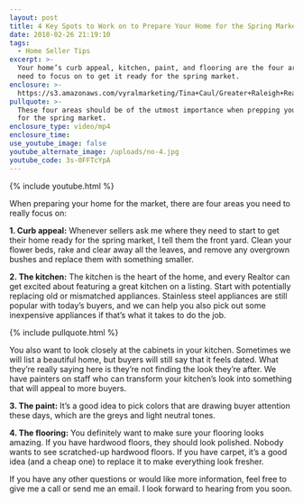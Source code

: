 ```yaml
---
layout: post
title: 4 Key Spots to Work on to Prepare Your Home for the Spring Market
date: 2018-02-26 21:19:10
tags:
  - Home Seller Tips
excerpt: >-
  Your home’s curb appeal, kitchen, paint, and flooring are the four areas you
  need to focus on to get it ready for the spring market.
enclosure: >-
  https://s3.amazonaws.com/vyralmarketing/Tina+Caul/Greater+Raleigh+Real+Estate-+4+Key+Spots+to+Work+on+to+Prepare+Your+Home+for+the+Spring+Market.mp4
pullquote: >-
  These four areas should be of the utmost importance when prepping your home
  for the spring market.
enclosure_type: video/mp4
enclosure_time:
use_youtube_image: false
youtube_alternate_image: /uploads/no-4.jpg
youtube_code: 3s-0FFTcYpA
---
```


{% include youtube.html %}

When preparing your home for the market, there are four areas you need to really focus on:

**1. Curb appeal:** Whenever sellers ask me where they need to start to get their home ready for the spring market, I tell them the front yard. Clean your flower beds, rake and clear away all the leaves, and remove any overgrown bushes and replace them with something smaller.

**2. The kitchen:** The kitchen is the heart of the home, and every Realtor can get excited about featuring a great kitchen on a listing. Start with potentially replacing old or mismatched appliances. Stainless steel appliances are still popular with today’s buyers, and we can help you also pick out some inexpensive appliances if that’s what it takes to do the job.&nbsp;

{% include pullquote.html %}

You also want to look closely at the cabinets in your kitchen. Sometimes we will list a beautiful home, but buyers will still say that it feels dated. What they’re really saying here is they’re not finding the look they’re after. We have painters on staff who can transform your kitchen’s look into something that will appeal to more buyers.&nbsp;

**3. The paint:** It’s a good idea to pick colors that are drawing buyer attention these days, which are the greys and light neutral tones.&nbsp;

**4. The flooring:** You definitely want to make sure your flooring looks amazing. If you have hardwood floors, they should look polished. Nobody wants to see scratched-up hardwood floors. If you have carpet, it’s a good idea (and a cheap one) to replace it to make everything look fresher.

If you have any other questions or would like more information, feel free to give me a call or send me an email. I look forward to hearing from you soon.